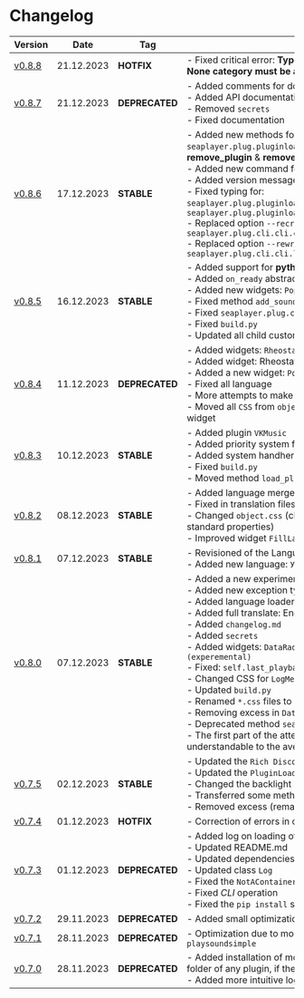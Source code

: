 # Changelog

| Version | Date | Tag | Changelog |
| ------- | ---- | --- | --------- |
| [v0.8.8](https://github.com/romanin-rf/SeaPlayer/releases/tag/v0.8.8) | 21.12.2023 | **HOTFIX** | - Fixed critical error: **TypeError: @deprecated decorator with non-None category must be applied to a class or callable, not <staticmethod object>** |
| [v0.8.7](https://github.com/romanin-rf/SeaPlayer/releases/tag/v0.8.7) | 21.12.2023 | **DEPRECATED** | - Added comments for documentation (not fully)<br>- Added API documentation (not fully)<br>- Removed `secrets`<br>- Fixed documentation |
| [v0.8.6](https://github.com/romanin-rf/SeaPlayer/releases/tag/v0.8.6) | 17.12.2023 | **STABLE** | - Added new methods for `seaplayer.plug.pluginloader.PluginLoaderConfigManager`: **remove_plugin** & **remove_plugin_by_name_id**<br>- Added new command for `seaplug`: **unload**<br>- Added version message for `seaplug`<br>- Fixed typing for: `seaplayer.plug.pluginloader.PluginLoader.search_plugins_paths` & `seaplayer.plug.pluginloader.PluginLoader.aio_search_plugins_paths`<br>- Replaced option `--recreate` with `--overwrite` in `seaplayer.plug.cli.cli.creating`<br>- Replaced option `--rewrite` with `--overwrite` in `seaplayer.plug.cli.cli.loading` |
| [v0.8.5](https://github.com/romanin-rf/SeaPlayer/releases/tag/v0.8.5) | 16.12.2023 | **STABLE** | - Added support for **python3.8**<br>- Added `on_ready` abstract methods for plugins<br>- Added new widgets: `PopUpWindow`, `WaitButton`<br>- Fixed method `add_sounds_to_list`<br>- Fixed `seaplayer.plug.cli`<br>- Fixed `build.py`<br>- Updated all child custom modules |
| [v0.8.4](https://github.com/romanin-rf/SeaPlayer/releases/tag/v0.8.4) | 11.12.2023 | **DEPRECATED** | - Added widgets: `Rheostat`, `ClickableLabel`<br>- Added widget: Rheostat<br>- Added a new widget: `PopUp`<br>- Fixed all language<br>- More attempts to make `Confiturate` screen clearer<br>- Moved all `CSS` from `objects.tcss` to `DEFAULT_CSS` separately for each widget |
| [v0.8.3](https://github.com/romanin-rf/SeaPlayer/releases/tag/v0.8.3) | 10.12.2023 | **STABLE** | - Added plugin `VKMusic`<br>- Added priority system for codecs<br>- Added system handhers of value<br>- Fixed `build.py`<br>- Moved method `load_plugin_info` in `seaplayer.plug.pluginloader` |
| [v0.8.2](https://github.com/romanin-rf/SeaPlayer/releases/tag/v0.8.2) | 08.12.2023 | **STABLE** | - Added language merge (for translating plugins)<br>- Fixed in translation files (`Log Menu Enable` -> `Logging` )<br>- Changed `object.css` (classes will no longer be used to specify standard properties)<br>- Improved widget `FillLabel` |
| [v0.8.1](https://github.com/romanin-rf/SeaPlayer/releases/tag/v0.8.1) | 07.12.2023 | **STABLE** | - Revisioned of the LanguageLoader<br>- Added new language: `Українська` |
| [v0.8.0](https://github.com/romanin-rf/SeaPlayer/releases/tag/v0.8.0) | 07.12.2023 | **STABLE** | - Added a new experimental `PopUp` widget (pop-up window)<br>- Added new exception type `Error`<br>- Added language loader system<br>- Added full translate: English, Русский<br>- Added `changelog.md`<br>- Added `secrets`<br>- Added widgets: `DataRadioButton`, `ClikableButton` and `Rheostat (experemental)`<br>- Fixed: `self.last_playback_status` not is int<br>- Changed CSS for `LogMenu`<br>- Updated `build.py`<br>- Renamed `*.css` files to `.tcss`<br>- Removing excess in `DataOptions` (from past updates)<br>- Deprecated method `seaplayer.functions.check_status`<br>- The first part of the attempts to make the `Configurate Screen` understandable to the average user |
| [v0.7.5](https://github.com/romanin-rf/SeaPlayer/releases/tag/v0.7.5) | 02.12.2023 | **STABLE** | - Updated the `Rich Discord Status` plugin (v0.2.1)<br>- Updated the `PluginLoader` (v0.3.0)<br>- Changed the backlight in the logs<br>- Transferred some methods to `functions.py`<br>- Removed excess (remaining from other updates) |
| [v0.7.4](https://github.com/romanin-rf/SeaPlayer/releases/tag/v0.7.4) | 01.12.2023 | **HOTFIX** | - Correction of errors in custom modules |
| [v0.7.3](https://github.com/romanin-rf/SeaPlayer/releases/tag/v0.7.3) | 01.12.2023 | **DEPRECATED** | - Added log on loading of `SeaPlayer`<br>- Updated README.md<br>- Updated dependencies<br>- Updated class `Log`<br>- Fixed the `NotAContainer` bug<br>- Fixed *CLI* operation<br>- Fixed the `pip install` startup error |
| [v0.7.2](https://github.com/romanin-rf/SeaPlayer/releases/tag/v0.7.2) | 29.11.2023 | **DEPRECATED** | - Added small optimizations |
| [v0.7.1](https://github.com/romanin-rf/SeaPlayer/releases/tag/v0.7.1.post1) | 28.11.2023 | **DEPRECATED** | - Optimization due to more transplanting to a newer version of `playsoundsimple` |
| [v0.7.0](https://github.com/romanin-rf/SeaPlayer/releases/tag/v0.7.0) | 28.11.2023 | **DEPRECATED** | - Added installation of modules from a file `requirements.txt` in the folder of any plugin, if there is one<br>- Added more intuitive logging |
